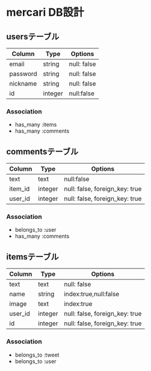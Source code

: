 # mercari DB設計
## usersテーブル
|Column|Type|Options|
|------|----|-------|
|email|string|null: false|
|password|string|null: false|
|nickname|string|null: false|
|id|integer|null:false|
### Association
- has_many :items
- has_many :comments

## commentsテーブル
|Column|Type|Options|
|------|----|-------|
|text|text|null:false|
|item_id|integer|null: false, foreign_key: true|
|user_id|integer|null: false, foreign_key: true|
### Association
- belongs_to :user
- has_many :comments

## itemsテーブル
|Column|Type|Options|
|------|----|-------|
|text|text|null: false|
|name|string|index:true,null:false|
|image|text|index:true|
|user_id|integer|null: false, foreign_key: true|
|id|integer|null: false, foreign_key: true|
### Association
- belongs_to :tweet
- belongs_to :user
